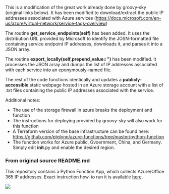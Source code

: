 This is a modification of the great work already done by groovy-sky (original links below). It has been modified to download/extract the public IP addresses associated with Azure services (https://docs.microsoft.com/en-us/azure/virtual-network/service-tags-overview)

The routine **get_service_endpoints(self)** has been added. It uses the distribution URL provided by Microsoft to identify the JOSN-formatted file containing service endpoint IP addresses, downloads it, and parses it into a JSON array.

The routine **export_locally(self,prepend_value='')** has been modified. It processes the JSON array and dumps the list of IP addresses associated with each service into an eponymously-named file.

The rest of the code functions identically and updates a **publicly-accessible** static webpage hosted in an Azure storage account with a list of .txt files containing the public IP addresses associated with the service.

Additional notes:

- The use of the storage firewall in azure breaks the deployment and function
- The instructions for deploying provided by groovy-sky will also work for this function
- A Terraform version of the base infrastructure can be found here: https://github.com/ptglynn/azure-functions/tree/master/python-function
- The function works for Azure public, Gvoernment, China, and Germany. Simply edit __init__.py and enable the desired region.

### From original source README.md

This repository contains a Python Function App, which collects Azure/Office 365 IP addresses. Exact instruction how-to run it is available [here](https://github.com/groovy-sky/azure/tree/master/func-parse-cloud-00#introduction).

![](https://raw.githubusercontent.com/groovy-sky/azure/master/images/func-az-ip/az_time_func.png)
